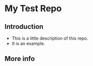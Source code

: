 # My Test Repo

## Introduction

- This is a little description of this repo.
- It is an example.

## More info

